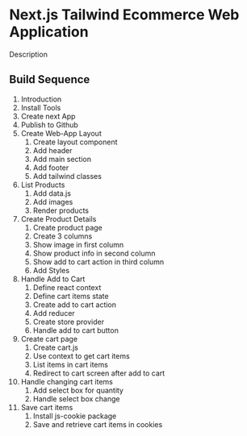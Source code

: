 # Next.js Tailwind Ecommerce Web Application

Description 

## Build Sequence

 1. Introduction
 2. Install Tools
 3. Create next App
 4. Publish to Github
 5. Create Web-App Layout
    1. Create layout component 
    2. Add header
    3. Add main section 
    4. Add footer 
    5. Add tailwind classes
 6. List Products
    1. Add data.js
    2. Add images
    3. Render products
 7. Create Product Details
    1. Create product page
    2. Create 3 columns
    3. Show image in first column
    4. Show product info in second column
    5. Show add to cart action in third column
    6. Add Styles
 8. Handle Add to Cart
    1. Define react context
    2. Define cart items state
    3. Create add to cart action
    4. Add reducer
    5. Create store provider
    6. Handle add to cart button
 9. Create cart page
    1. Create cart.js
    2. Use context to get cart items
    3. List items in cart items
    4. Redirect to cart screen after add to cart
10. Handle changing cart items
    1. Add select box for quantity
    2. Handle select box change
11. Save cart items
    1. Install js-cookie package
    2. Save and retrieve cart items in cookies
    
    
    